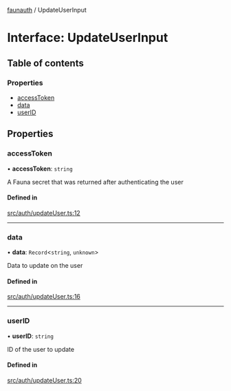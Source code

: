 [faunauth](../index.md) / UpdateUserInput

# Interface: UpdateUserInput

## Table of contents

### Properties

- [accessToken](UpdateUserInput.md#accesstoken)
- [data](UpdateUserInput.md#data)
- [userID](UpdateUserInput.md#userid)

## Properties

### accessToken

• **accessToken**: `string`

A Fauna secret that was returned after authenticating the user

#### Defined in

[src/auth/updateUser.ts:12](https://github.com/alexnitta/faunauth/blob/62fa1d8/src/auth/updateUser.ts#L12)

___

### data

• **data**: `Record`<`string`, `unknown`\>

Data to update on the user

#### Defined in

[src/auth/updateUser.ts:16](https://github.com/alexnitta/faunauth/blob/62fa1d8/src/auth/updateUser.ts#L16)

___

### userID

• **userID**: `string`

ID of the user to update

#### Defined in

[src/auth/updateUser.ts:20](https://github.com/alexnitta/faunauth/blob/62fa1d8/src/auth/updateUser.ts#L20)
